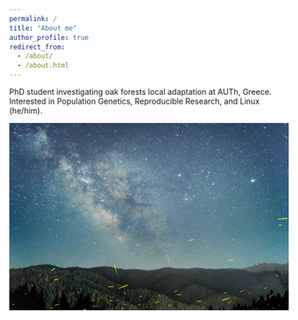 ```yaml
---
permalink: /
title: "About me"
author_profile: true
redirect_from: 
  - /about/
  - /about.html
---
```


PhD student investigating oak forests local adaptation at AUTh, Greece. Interested in Population Genetics, Reproducible Research, and Linux (he/him).

![The milky way above a fir forest where fireflies are flying around](/images/pertouli_milkyway.jpg)